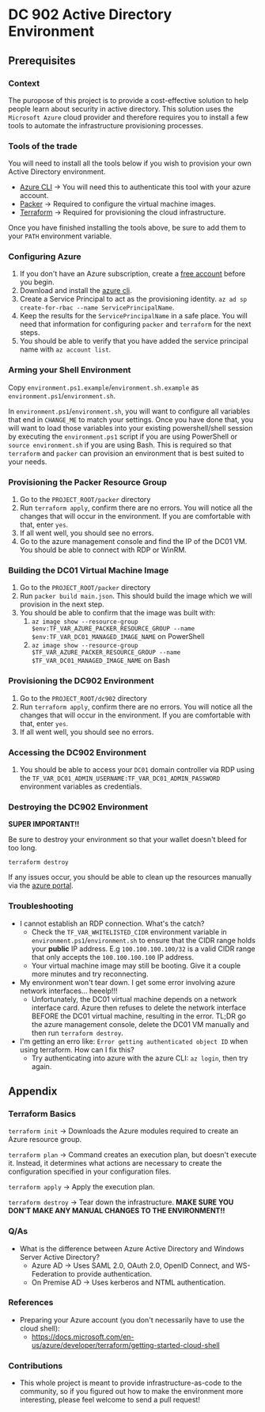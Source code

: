 # DC 902 Active Directory Environment

## Prerequisites

### Context

The puropose of this project is to provide a cost-effective solution to help people learn about security in active directory. This solution uses the `Microsoft Azure` cloud provider and therefore requires you to install a few tools to automate the infrastructure provisioning processes.

### Tools of the trade

You will need to install all the tools below if you wish to provision your own Active Directory environment.

* [Azure CLI](https://docs.microsoft.com/en-us/cli/azure/install-azure-cli?view=azure-cli-latest) -> You will need this to authenticate this tool with your azure account.
* [Packer](https://learn.hashicorp.com/packer) -> Required to configure the virtual machine images.
* [Terraform](https://www.terraform.io/downloads.html) -> Required for provisioning the cloud infrastructure.

Once you have finished installing the tools above, be sure to add them to your `PATH` environment variable.

### Configuring Azure

1. If you don't have an Azure subscription, create a [free account](https://azure.microsoft.com/free/?ref=microsoft.com&utm_source=microsoft.com&utm_medium=docs&utm_campaign=visualstudio) before you begin.
2. Download and install the [azure cli](https://docs.microsoft.com/en-us/cli/azure/install-azure-cli?view=azure-cli-latest).
3. Create a Service Principal to act as the provisioning identity. `az ad sp create-for-rbac --name ServicePrincipalName`.
4. Keep the results for the `ServicePrincipalName` in a safe place. You will need that information for configuring `packer` and `terraform` for the next steps.
5. You should be able to verify that you have added the service principal name with `az account list`.

### Arming your Shell Environment

Copy `environment.ps1.example`/`environment.sh.example` as `environment.ps1`/`environment.sh`.

In `environment.ps1`/`environment.sh`, you will want to configure all variables that end in `CHANGE_ME` to match your settings. Once you have done that, you will want to load those variables into your existing powershell/shell session by executing the `environment.ps1` script if you are using PowerShell or `source environment.sh` if you are using Bash. This is required so that `terraform` and `packer` can provision an environment that is best suited to your needs.

### Provisioning the Packer Resource Group

1. Go to the `PROJECT_ROOT/packer` directory
2. Run `terraform apply`, confirm there are no errors. You will notice all the changes that will occur in the environment. If you are comfortable with that, enter `yes`.
3. If all went well, you should see no errors.
4. Go to the azure management console and find the IP of the DC01 VM. You should be able to connect with RDP or WinRM.

### Building the DC01 Virtual Machine Image

1. Go to the `PROJECT_ROOT/packer` directory
2. Run `packer build main.json`. This should build the image which we will provision in the next step.
3. You should be able to confirm that the image was built with:
   1. `az image show --resource-group $env:TF_VAR_AZURE_PACKER_RESOURCE_GROUP --name $env:TF_VAR_DC01_MANAGED_IMAGE_NAME` on PowerShell
   2. `az image show --resource-group $TF_VAR_AZURE_PACKER_RESOURCE_GROUP --name $TF_VAR_DC01_MANAGED_IMAGE_NAME` on Bash

### Provisioning the DC902 Environment

1. Go to the `PROJECT_ROOT/dc902` directory
2. Run `terraform apply`, confirm there are no errors. You will notice all the changes that will occur in the environment. If you are comfortable with that, enter `yes`.
3. If all went well, you should see no errors.

### Accessing the DC902 Environment

1. You should be able to access your `DC01` domain controller via RDP using the `TF_VAR_DC01_ADMIN_USERNAME:TF_VAR_DC01_ADMIN_PASSWORD` environment variables as credentials.

### Destroying the DC902 Environment

**SUPER IMPORTANT!!**

Be sure to destroy your environment so that your wallet doesn't bleed for too long.

`terraform destroy`

If any issues occur, you should be able to clean up the resources manually via the [azure portal](https://portal.azure.com/).

### Troubleshooting

* I cannot establish an RDP connection. What's the catch?
  * Check the `TF_VAR_WHITELISTED_CIDR` environment variable in `environment.ps1`/`environment.sh` to ensure that the CIDR range holds your **public** IP address. E.g `100.100.100.100/32` is a valid CIDR range that only accepts the `100.100.100.100` IP address.
  * Your virtual machine image may still be booting. Give it a couple more minutes and try reconnecting.
* My environment won't tear down. I get some error involving azure network interfaces... heeelp!!!
  * Unfortunately, the DC01 virtual machine depends on a network interface card. Azure then refuses to delete the network interface BEFORE the DC01 virtual machine, resulting in the error. TL;DR go the azure management console, delete the DC01 VM manually and then run `terraform destroy`.
* I'm getting an erro like: `Error getting authenticated object ID` when using terraform. How can I fix this?
  * Try authenticating into azure with the azure CLI: `az login`, then try again.

## Appendix

### Terraform Basics

`terraform init` -> Downloads the Azure modules required to create an Azure resource group.

`terraform plan` -> Command creates an execution plan, but doesn't execute it. Instead, it determines what actions are necessary to create the configuration specified in your configuration files.

`terraform apply` -> Apply the execution plan.

`terraform destroy` -> Tear down the infrastructure. **MAKE SURE YOU DON'T MAKE ANY MANUAL CHANGES TO THE ENVIRONMENT!!**

### Q/As

* What is the difference between Azure Active Directory and Windows Server Active Directory?
  * Azure AD -> Uses SAML 2.0, OAuth 2.0, OpenID Connect, and WS-Federation to provide authentication.
  * On Premise AD -> Uses kerberos and NTML authentication.

### References

* Preparing your Azure account (you don't necessarily have to use the cloud shell):
  * https://docs.microsoft.com/en-us/azure/developer/terraform/getting-started-cloud-shell


### Contributions

* This whole project is meant to provide infrastructure-as-code to the community, so if you figured out how to make the environment more interesting, please feel welcome to send a pull request!
